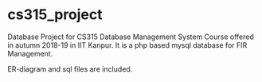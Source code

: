 # cs315_project
Database Project for CS315 Database Management System Course offered in autumn 2018-19 in IIT Kanpur. It is a php based mysql database for FIR Management. 

ER-diagram and sql files are included.
